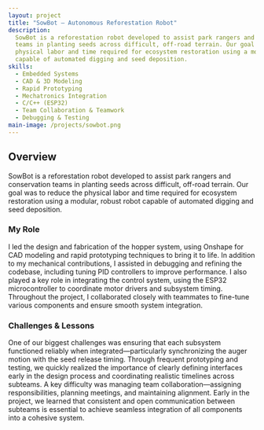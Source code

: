 ```yaml
---
layout: project
title: "SowBot – Autonomous Reforestation Robot"
description:
  SowBot is a reforestation robot developed to assist park rangers and conservation
  teams in planting seeds across difficult, off-road terrain. Our goal was to reduce the
  physical labor and time required for ecosystem restoration using a modular, robust robot
  capable of automated digging and seed deposition.
skills:
  - Embedded Systems
  - CAD & 3D Modeling
  - Rapid Prototyping
  - Mechatronics Integration
  - C/C++ (ESP32)
  - Team Collaboration & Teamwork
  - Debugging & Testing
main-image: /projects/sowbot.png
---
```



## Overview  
SowBot is a reforestation robot developed to assist park rangers and conservation 
teams in planting seeds across difficult, off-road terrain. Our goal was to reduce the 
physical labor and time required for ecosystem restoration using a modular, robust robot 
capable of automated digging and seed deposition.

### My Role  
I led the design and fabrication of the hopper system, using Onshape for CAD modeling and 
rapid prototyping techniques to bring it to life. In addition to my mechanical 
contributions, I assisted in debugging and refining the codebase, including tuning PID 
controllers to improve performance. I also played a key role in integrating the control system,
using the ESP32 microcontroller to coordinate motor drivers and subsystem timing. Throughout 
the project, I collaborated closely with teammates to fine-tune various components and ensure
smooth system integration.

### Challenges & Lessons  
One of our biggest challenges was ensuring that each subsystem functioned reliably when 
integrated—particularly synchronizing the auger motion with the seed release timing. Through 
frequent prototyping and testing, we quickly realized the importance of clearly defining 
interfaces early in the design process and coordinating realistic timelines across subteams. 
A key difficulty was managing team collaboration—assigning responsibilities, planning meetings,
and maintaining alignment. Early in the project, we learned that consistent and open communication 
between subteams is essential to achieve seamless integration of all components into a cohesive system.
